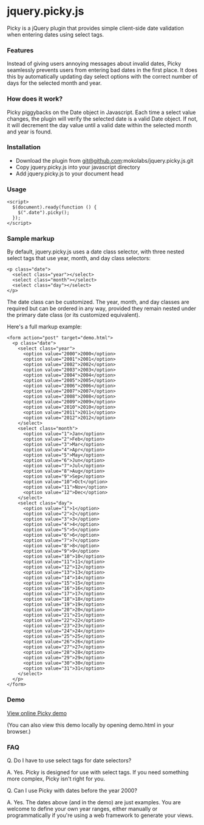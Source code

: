 # jquery.picky.js

Picky is a jQuery plugin that provides simple client-side date validation when entering dates using select tags.

### Features

Instead of giving users annoying messages about invalid dates, Picky seamlessly prevents users from entering bad dates in the first place. It does this by automatically updating day select options with the correct number of days for the selected month and year.

### How does it work?

Picky piggybacks on the Date object in Javascript. Each time a select value changes, the plugin will verify the selected date is a valid Date object. If not, it will decrement the day value until a valid date within the selected month and year is found.

### Installation

- Download the plugin from git@github.com:mokolabs/jquery.picky.js.git
- Copy jquery.picky.js into your javascript directory
- Add jquery.picky.js to your document head

### Usage

    <script>
      $(document).ready(function () {
        $(".date").picky();
      });
  	</script>
  
### Sample markup

By default, jquery.picky.js uses a date class selector, with three nested select tags that use year, month, and day class selectors:

    <p class="date">
      <select class="year"></select>
      <select class="month"></select>
      <select class="day"></select>
    </p>

The date class can be customized. The year, month, and day classes are required but can be ordered in any way, provided they remain nested under the primary date class (or its customized equivalent).

Here's a full markup example:

    <form action="post" target="demo.html">
      <p class="date">
        <select class="year">
          <option value="2000">2000</option>
          <option value="2001">2001</option>
          <option value="2002">2002</option>
          <option value="2003">2003</option>
          <option value="2004">2004</option>
          <option value="2005">2005</option>
          <option value="2006">2006</option>
          <option value="2007">2007</option>
          <option value="2008">2008</option>
          <option value="2009">2009</option>
          <option value="2010">2010</option>
          <option value="2011">2011</option>
          <option value="2012">2012</option>
        </select>
        <select class="month">
          <option value="1">Jan</option>
          <option value="2">Feb</option>
          <option value="3">Mar</option>
          <option value="4">Apr</option>
          <option value="5">May</option>
          <option value="6">Jun</option>
          <option value="7">Jul</option>
          <option value="8">Aug</option>
          <option value="9">Sep</option>
          <option value="10">Oct</option>
          <option value="11">Nov</option>
          <option value="12">Dec</option>
        </select>
        <select class="day">
          <option value="1">1</option>
          <option value="2">2</option>
          <option value="3">3</option>
          <option value="4">4</option>
          <option value="5">5</option>
          <option value="6">6</option>
          <option value="7">7</option>
          <option value="8">8</option>
          <option value="9">9</option>
          <option value="10">10</option>
          <option value="11">11</option>
          <option value="12">12</option>
          <option value="13">13</option>
          <option value="14">14</option>
          <option value="15">15</option>
          <option value="16">16</option>
          <option value="17">17</option>
          <option value="18">18</option>
          <option value="19">19</option>
          <option value="20">20</option>
          <option value="21">21</option>
          <option value="22">22</option>
          <option value="23">23</option>
          <option value="24">24</option>
          <option value="25">25</option>
          <option value="26">26</option>
          <option value="27">27</option>
          <option value="28">28</option>
          <option value="29">29</option>
          <option value="30">30</option>
          <option value="31">31</option>
        </select>
      </p>
    </form>
    
### Demo

[View online Picky demo](http://mokolabs.github.com/jquery.picky.js/)

(You can also view this demo locally by opening demo.html in your browser.)

### FAQ

Q. Do I have to use select tags for date selectors?

A. Yes. Picky is designed for use with select tags. If you need something more complex, Picky isn't right for you.

Q. Can I use Picky with dates before the year 2000?

A. Yes. The dates above (and in the demo) are just examples. You are welcome to define your own year ranges, either manually or programmatically if you're using a web framework to generate your views.
